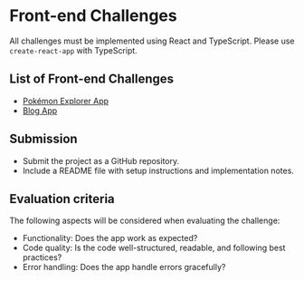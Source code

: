 # Front-end Challenges

All challenges must be implemented using React and TypeScript. Please use `create-react-app` with TypeScript.

## List of Front-end Challenges

- [Pokémon Explorer App](./PokemonExplorerApp.md)
- [Blog App](./BlogApp.md)

## Submission

- Submit the project as a GitHub repository.
- Include a README file with setup instructions and implementation notes.

## Evaluation criteria

The following aspects will be considered when evaluating the challenge:

- Functionality: Does the app work as expected?
- Code quality: Is the code well-structured, readable, and following best practices?
- Error handling: Does the app handle errors gracefully?
